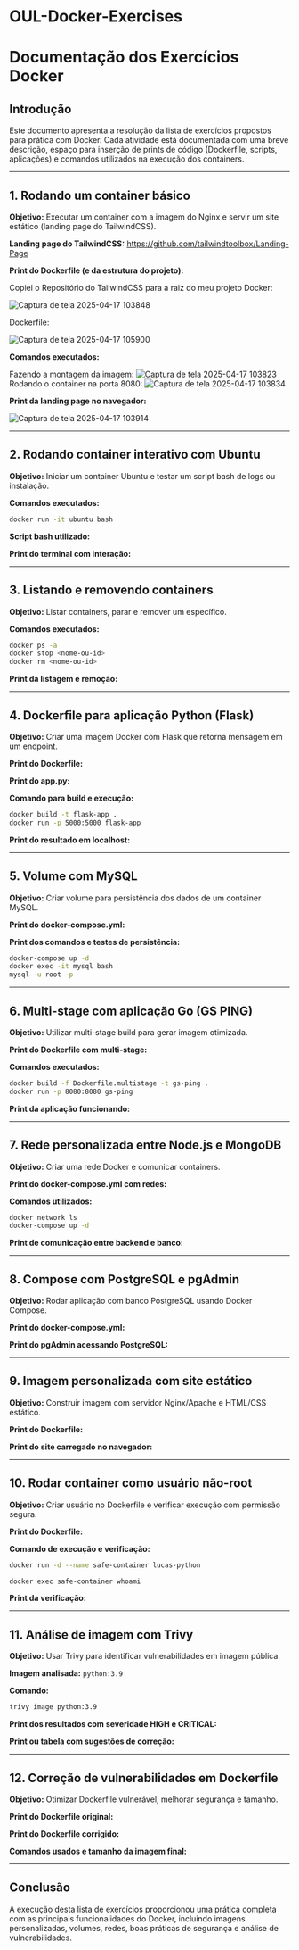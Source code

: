 # OUL-Docker-Exercises


# Documentação dos Exercícios Docker

## Introdução

Este documento apresenta a resolução da lista de exercícios propostos para prática com Docker. Cada atividade está documentada com uma breve descrição, espaço para inserção de prints de código (Dockerfile, scripts, aplicações) e comandos utilizados na execução dos containers.

---

## 1. Rodando um container básico

**Objetivo:** Executar um container com a imagem do Nginx e servir um site estático (landing page do TailwindCSS).

**Landing page do TailwindCSS:** https://github.com/tailwindtoolbox/Landing-Page

**Print do Dockerfile (e da estrutura do projeto):**

Copiei o Repositório do TailwindCSS para a raiz do meu projeto Docker:

![Captura de tela 2025-04-17 103848](https://github.com/user-attachments/assets/760be4b7-1f05-4ebc-83f8-756c3400cc53)

Dockerfile:

![Captura de tela 2025-04-17 105900](https://github.com/user-attachments/assets/573e8f81-321b-4e28-9885-1ce20a6a0bff)


**Comandos executados:**

Fazendo a montagem da imagem:
![Captura de tela 2025-04-17 103823](https://github.com/user-attachments/assets/7658147c-51fd-43b4-860c-cd44784bceb7)
Rodando o container na porta 8080:
![Captura de tela 2025-04-17 103834](https://github.com/user-attachments/assets/8bec355f-0213-47b6-bb8a-65d0eb63bf01)


**Print da landing page no navegador:**

![Captura de tela 2025-04-17 103914](https://github.com/user-attachments/assets/a0f4cdbe-ac2f-4095-b8ec-655abe99ea6b)

---

## 2. Rodando container interativo com Ubuntu

**Objetivo:** Iniciar um container Ubuntu e testar um script bash de logs ou instalação.

**Comandos executados:**
```bash
docker run -it ubuntu bash
```

**Script bash utilizado:**

**Print do terminal com interação:**

---

## 3. Listando e removendo containers

**Objetivo:** Listar containers, parar e remover um específico.

**Comandos executados:**
```bash
docker ps -a
docker stop <nome-ou-id>
docker rm <nome-ou-id>
```

**Print da listagem e remoção:**

---

## 4. Dockerfile para aplicação Python (Flask)

**Objetivo:** Criar uma imagem Docker com Flask que retorna mensagem em um endpoint.

**Print do Dockerfile:**

**Print do app.py:**

**Comando para build e execução:**
```bash
docker build -t flask-app .
docker run -p 5000:5000 flask-app
```

**Print do resultado em localhost:**

---

## 5. Volume com MySQL

**Objetivo:** Criar volume para persistência dos dados de um container MySQL.

**Print do docker-compose.yml:**

**Print dos comandos e testes de persistência:**
```bash
docker-compose up -d
docker exec -it mysql bash
mysql -u root -p
```

---

## 6. Multi-stage com aplicação Go (GS PING)

**Objetivo:** Utilizar multi-stage build para gerar imagem otimizada.

**Print do Dockerfile com multi-stage:**

**Comandos executados:**
```bash
docker build -f Dockerfile.multistage -t gs-ping .
docker run -p 8080:8080 gs-ping
```

**Print da aplicação funcionando:**

---

## 7. Rede personalizada entre Node.js e MongoDB

**Objetivo:** Criar uma rede Docker e comunicar containers.

**Print do docker-compose.yml com redes:**

**Comandos utilizados:**
```bash
docker network ls
docker-compose up -d
```

**Print de comunicação entre backend e banco:**

---

## 8. Compose com PostgreSQL e pgAdmin

**Objetivo:** Rodar aplicação com banco PostgreSQL usando Docker Compose.

**Print do docker-compose.yml:**

**Print do pgAdmin acessando PostgreSQL:**

---

## 9. Imagem personalizada com site estático

**Objetivo:** Construir imagem com servidor Nginx/Apache e HTML/CSS estático.

**Print do Dockerfile:**

**Print do site carregado no navegador:**

---

## 10. Rodar container como usuário não-root

**Objetivo:** Criar usuário no Dockerfile e verificar execução com permissão segura.

**Print do Dockerfile:**

**Comando de execução e verificação:**
```bash
docker run -d --name safe-container lucas-python

docker exec safe-container whoami
```

**Print da verificação:**

---

## 11. Análise de imagem com Trivy

**Objetivo:** Usar Trivy para identificar vulnerabilidades em imagem pública.

**Imagem analisada:** `python:3.9`

**Comando:**
```bash
trivy image python:3.9
```

**Print dos resultados com severidade HIGH e CRITICAL:**

**Print ou tabela com sugestões de correção:**

---

## 12. Correção de vulnerabilidades em Dockerfile

**Objetivo:** Otimizar Dockerfile vulnerável, melhorar segurança e tamanho.

**Print do Dockerfile original:**

**Print do Dockerfile corrigido:**

**Comandos usados e tamanho da imagem final:**

---

## Conclusão

A execução desta lista de exercícios proporcionou uma prática completa com as principais funcionalidades do Docker, incluindo imagens personalizadas, volumes, redes, boas práticas de segurança e análise de vulnerabilidades.


